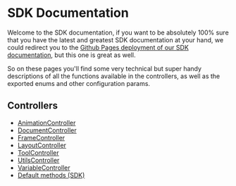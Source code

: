 # SDK Documentation

Welcome to the SDK documentation, if you want to be absolutely 100% sure that you have the latest and greatest SDK documentation at your hand, we could redirect you to the [Github Pages deployment of our SDK documentation](https://chili-publish.github.io/editor-sdk/index.html), but this one is great as well.

So on these pages you'll find some very technical but super handy descriptions of all the functions available in the controllers, as well as the exported enums and other configuration params.

## Controllers

-   [AnimationController](classes/controllers_AnimationController.AnimationController.md)
-   [DocumentController](classes/controllers_DocumentController.DocumentController.md)
-   [FrameController](classes/controllers_FrameController.FrameController.md)
-   [LayoutController](classes/controllers_LayoutController.LayoutController.md)
-   [ToolController](classes/controllers_ToolController.ToolController.md)
-   [UtilsController](classes/controllers_UtilsController.UtilsController.md)
-   [VariableController](classes/controllers_VariableController.VariableController.md)
-   [Default methods (SDK)](classes/index.SDK.md)
